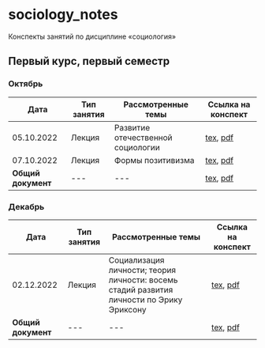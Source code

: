 # sociology_notes

Конспекты занятий по дисциплине «социология»

## Первый курс, первый семестр

### Октябрь

| Дата | Тип занятия | Рассмотренные темы | Ссылка на конспект |
|----- |-------------|---------------------|--------------------|
| 05.10.2022 | Лекция | Развитие отечественной социологии | [tex](years/year_01/semester_01/october/05-10-2022.tex), [pdf](years/year_01/semester_01/october/render/05-10-2022.pdf) |
| 07.10.2022 | Лекция | Формы позитивизма | [tex](years/year_01/semester_01/october/07-10-2022.tex), [pdf](years/year_01/semester_01/october/render/07-10-2022.pdf)       |
| **Общий документ** | --- | --- | [tex](years/year_01/semester_01/october/october.tex), [pdf](years/year_01/semester_01/october/render/october.pdf) |

### Декабрь

| Дата | Тип занятия | Рассмотренные темы | Ссылка на конспект |
|----- |-------------|---------------------|--------------------|
| 02.12.2022 | Лекция | Социализация личности; теория личности: восемь стадий развития личности по Эрику Эриксону | [tex](years/year_01/semester_01/december/02-12-2022.tex), [pdf](years/year_01/semester_01/december/render/02-12-2022.pdf) |
| **Общий документ** | --- | --- | [tex](years/year_01/semester_01/december/december.tex), [pdf](years/year_01/semester_01/december/render/december.pdf) |
